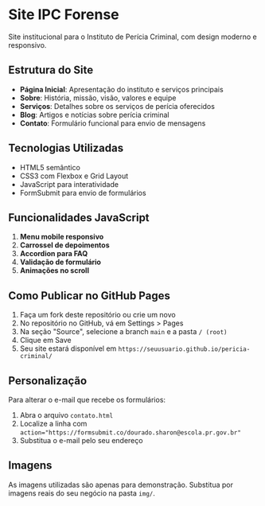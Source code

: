 # Site IPC Forense

Site institucional para o Instituto de Perícia Criminal, com design moderno e responsivo.

## Estrutura do Site

- **Página Inicial**: Apresentação do instituto e serviços principais
- **Sobre**: História, missão, visão, valores e equipe
- **Serviços**: Detalhes sobre os serviços de perícia oferecidos
- **Blog**: Artigos e notícias sobre perícia criminal
- **Contato**: Formulário funcional para envio de mensagens

## Tecnologias Utilizadas

- HTML5 semântico
- CSS3 com Flexbox e Grid Layout
- JavaScript para interatividade
- FormSubmit para envio de formulários

## Funcionalidades JavaScript

1. **Menu mobile responsivo**
2. **Carrossel de depoimentos**
3. **Accordion para FAQ**
4. **Validação de formulário**
5. **Animações no scroll**

## Como Publicar no GitHub Pages

1. Faça um fork deste repositório ou crie um novo
2. No repositório no GitHub, vá em Settings > Pages
3. Na seção "Source", selecione a branch `main` e a pasta `/ (root)`
4. Clique em Save
5. Seu site estará disponível em `https://seuusuario.github.io/pericia-criminal/`

## Personalização

Para alterar o e-mail que recebe os formulários:

1. Abra o arquivo `contato.html`
2. Localize a linha com `action="https://formsubmit.co/dourado.sharon@escola.pr.gov.br"`
3. Substitua o e-mail pelo seu endereço

## Imagens

As imagens utilizadas são apenas para demonstração. Substitua por imagens reais do seu negócio na pasta `img/`.
